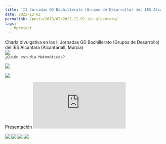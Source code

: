 ```yaml
---
title: 'II Jornadas GD Bachillerato (Grupos de Desarrollo) del IES Alcantara'
date: 2022-12-02
permalink: /posts/2018/02/2022-12-02-ies-alcantara/
tags:
  - Rproject
---
```


Charla divulgativa en las II Jornadas GD Bachillerato (Grupos de Desarrollo) del IES Alcantara (Alcantariall, Murcia) <br> ![](https://amaurandi.github.io/files/20221203-GDBachillerato-vi-small.png) <br> `¿Quién estudia Matemáticas?`

<!-- imágenes sobre dislexia-->
![](https://amaurandi.github.io/files/20221203-GDBachillerato-dislexia-small.png)


[![](https://amaurandi.github.io/files/20221203-GDBachillerato-ix.png)](https://twitter.com/IesAlcantara/status/1598742421466222608?t=9zTo6PAW8wa9ssRIeBIk7A&s=35)

Presentación [![(https://amaurandi.github.io/files/amaurandi-iesAlcantara.pdf)](https://amaurandi.github.io/files/amaurandi-iesAlcantara.pdf)](![](https://amaurandi.github.io/files/20221203-GDBachillerato-v-small.png))

![](https://amaurandi.github.io/files/20221203-GDBachillerato-ii-small.jpg)
![](https://amaurandi.github.io/files/20221203-GDBachillerato-iii-small.jpg)
![](https://amaurandi.github.io/files/20221203-GDBachillerato-iv-small.jpg)
[![](https://amaurandi.github.io/files/20221203-GDBachillerato-i-small.jpg)](https://amaurandi.github.io/files/20221202-Triptico-II-GD-BACHILLERATO.pdf)
